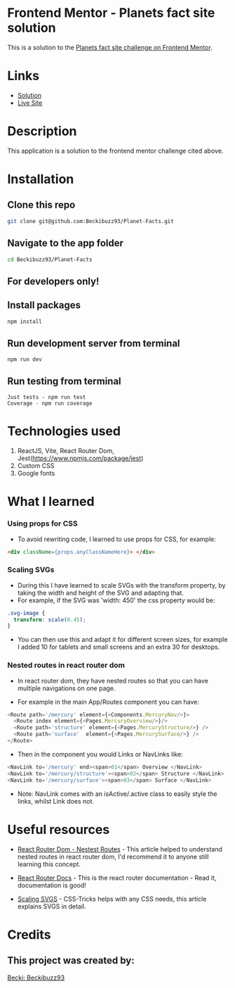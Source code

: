 # Frontend Mentor - Planets fact site solution
This is a solution to the [Planets fact site challenge on Frontend Mentor](https://www.frontendmentor.io/challenges/planets-fact-site-gazqN8w_f).

# Links
- [Solution](https://www.frontendmentor.io/solutions/responsive-web-page-reactjs-react-router-dom-6GRG-9o6DH)
- [Live Site](https://planet-facts.onrender.com/)

# Description
This application is a solution to the frontend mentor challenge cited above. 

# Installation 
## Clone this repo 
```bash 
git clone git@github.com:Beckibuzz93/Planet-Facts.git
```
## Navigate to the app folder
```bash
cd Beckibuzz93/Planet-Facts
```
<h2> For developers only! </h2>

## Install packages
```bash
npm install
```
## Run development server from terminal
```
npm run dev
```

## Run testing from terminal
```
Just tests - npm run test
Coverage - npm run coverage 
```

# Technologies used
1. ReactJS, Vite, React Router Dom, Jest(https://www.npmjs.com/package/jest)
2. Custom CSS
3. Google fonts

# What I learned

### Using props for CSS 
- To avoid rewriting code, I learned to use props for CSS, for example: 
```html
<div className={props.anyClassNameHere}> </div>
```
### Scaling SVGs
- During this I have learned to scale SVGs with the transform property, by taking the width and height of the SVG and adapting that. 
- For example, if the SVG was 'width: 450' the css property would be:

```css
.svg-image {
  transform: scale(0.45);
}
```
- You can then use this and adapt it for different screen sizes, for example I added 10 for tablets and small screens and an extra 30 for desktops. 

### Nested routes in react router dom 

- In react router dom, they have nested routes so that you can have multiple navigations on one page. 

- For example in the main App/Routes component you can have:
```js 
<Route path='/mercury' element={<Components.MercuryNav/>}>
  <Route index element={<Pages.MercuryOverview/>}/>
  <Route path='structure' element={<Pages.MercuryStructure/>} />
  <Route path='surface'  element={<Pages.MercurySurface/>} />
</Route>
```
- Then in the component you would Links or NavLinks like:
```js 
<NavLink to='/mercury' end><span>01</span> Overview </NavLink>
<NavLink to='/mercury/structure'><span>02</span> Structure </NavLink>
<NavLink to='/mercury/surface'><span>03</span> Surface </NavLink>
```
- Note: NavLink comes with an isActive/.active class to easily style the links, whilst Link does not.


# Useful resources

- [React Router Dom - Nestest Routes](https://www.robinwieruch.de/react-router-nested-routes/) - This article helped to understand nested routes in react router dom, I'd recommend it to anyone still learning this concept.

- [React Router Docs](https://reactrouter.com/en/main/components/nav-link) - This is the react router documentation - Read it, documentation is good!

- [Scaling SVGS](https://css-tricks.com/scale-svg/) - CSS-Tricks helps with any CSS needs, this article explains SVGS in detail.


# Credits
## This project was created by: 

[Becki: Beckibuzz93](https://github.com/Beckibuzz93)
